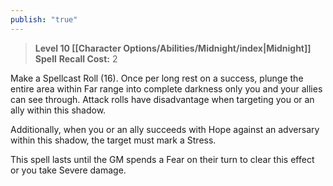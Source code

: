 ```yaml
---
publish: "true"
---
```

> **Level 10 [[Character Options/Abilities/Midnight/index|Midnight]] Spell**
> **Recall Cost:** 2

Make a Spellcast Roll (16). Once per long rest on a success, plunge the entire area within Far range into complete darkness only you and your allies can see through. Attack rolls have disadvantage when targeting you or an ally within this shadow.

Additionally, when you or an ally succeeds with Hope against an adversary within this shadow, the target must mark a Stress.

This spell lasts until the GM spends a Fear on their turn to clear this effect or you take Severe damage.
